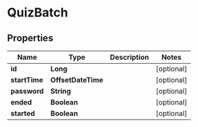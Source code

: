 

# QuizBatch


## Properties

| Name | Type | Description | Notes |
|------------ | ------------- | ------------- | -------------|
|**id** | **Long** |  |  [optional] |
|**startTime** | **OffsetDateTime** |  |  [optional] |
|**password** | **String** |  |  [optional] |
|**ended** | **Boolean** |  |  [optional] |
|**started** | **Boolean** |  |  [optional] |



